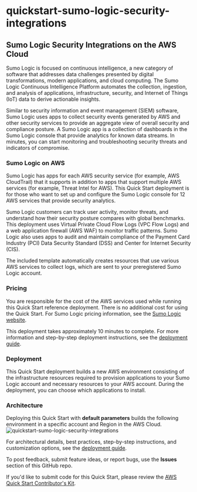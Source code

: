 # quickstart-sumo-logic-security-integrations
## Sumo Logic Security Integrations on the AWS Cloud

Sumo Logic is focused on continuous intelligence, a new category of software that addresses data challenges presented by digital transformations, modern applications, and cloud computing. The Sumo Logic Continuous Intelligence Platform automates the collection, ingestion, and analysis of applications, infrastructure, security, and Internet of Things (IoT) data to derive actionable insights.

Similar to security information and event management (SIEM) software, Sumo Logic uses apps to collect security events generated by AWS and other security services to provide an aggregate view of overall security and compliance posture. A Sumo Logic app is a collection of dashboards in the Sumo Logic console that provide analytics for known data streams. In minutes, you can start monitoring and troubleshooting security threats and indicators of compromise.

### Sumo Logic on AWS
Sumo Logic has apps for each AWS security service (for example, AWS CloudTrail) that it supports in addition to apps that support multiple AWS services (for example, Threat Intel for AWS). This Quick Start deployment is for those who want to set up and configure the Sumo Logic console for 12 AWS services that provide security analytics.

Sumo Logic customers can track user activity, monitor threats, and understand how their security posture compares with global benchmarks. This deployment uses Virtual Private Cloud Flow Logs (VPC Flow Logs) and a web application firewall (AWS WAF) to monitor traffic patterns. Sumo Logic also uses apps to audit and maintain compliance of the Payment Card Industry (PCI) Data Security Standard (DSS) and Center for Internet Security (CIS).

The included template automatically creates resources that use various AWS services to collect logs, which are sent to your preregistered Sumo Logic account. 

### Pricing
You are responsible for the cost of the AWS services used while running this Quick Start reference deployment. There is no additional cost for using the Quick Start. For Sumo Logic pricing information, see the [Sumo Logic website](https://www.sumologic.com/pricing/).

This deployment takes approximately 10 minutes to complete. For more information and step-by-step deployment instructions, see the [deployment guide](https://fwd.aws/mpxj9).

### Deployment
This Quick Start deployment builds a new AWS environment consisting of the infrastructure resources required to provision applications to your Sumo Logic account and necessary resources to your AWS account. During the deployment, you can choose which applications to install.

### Architecture
Deploying this Quick Start with **default parameters** builds the following environment in a specific account and Region in the AWS Cloud.
![quickstart-sumo-logic-security-integrations](https://d0.awsstatic.com/partner-network/QuickStart/datasheets/sumo-logic-security-integration-architecture-on-aws.png)

For architectural details, best practices, step-by-step instructions, and customization options, see the [deployment guide](https://fwd.aws/mpxj9).

To post feedback, submit feature ideas, or report bugs, use the **Issues** section of this GitHub repo.

If you'd like to submit code for this Quick Start, please review the [AWS Quick Start Contributor's Kit](https://aws-quickstart.github.io/).
